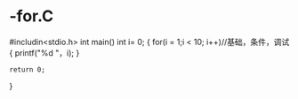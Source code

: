 # -for.C
#includin<stdio.h>
int main()
int i= 0;
{
     for(i = 1;i < 10; i++)//基础，条件，调试
      {
         printf("%d "，i);
      }
    
    
    
    return 0;
}
